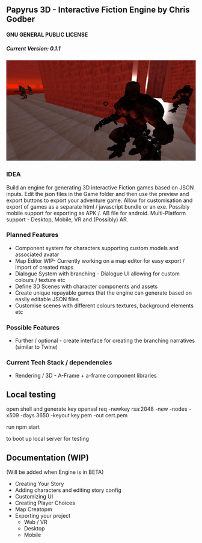 ## Papyrus 3D - Interactive Fiction Engine by Chris Godber
#### GNU GENERAL PUBLIC LICENSE
##### Current Version: 0.1.1
![alt text](https://raw.githubusercontent.com/drnoir/Papyrus3D-IF-Engine/main/papyrusscreengrab.jpg)

### IDEA
Build an engine for generating 3D interactive Fiction games based on JSON inputs. 
Edit the json files in the Game folder and then use the preview and export buttons to export your adventure game.
Allow for customisation and export of games as a separate html / javascript bundle or an exe.
Possibly mobile support for exporting as APK /. AB file for android.
Multi-Platform support - Desktop, Mobile, VR and (Possibly) AR.

### Planned Features
* Component system for characters supporting custom models and associated avatar  
* Map Editor WIP- Currently working on a map editor for easy export / import  of created maps
* Dialogue System with branching - Dialogue UI allowing for custom colours / texture etc
* Define 3D Scenes with character components and assets
* Create unique repayable games that the engine can generate based on easily editable JSON files
* Customise scenes with different colours textures, background elements etc

### Possible Features
* Further / optional - create interface for creating the branching narratives (similar to Twine) 

### Current Tech Stack / dependencies
* Rendering / 3D - A-Frame + a-frame component libraries 

## Local testing
open shell and generate key 
openssl req -newkey rsa:2048 -new -nodes -x509 -days 3650 -keyout key.pem -out cert.pem

run 
npm start

to boot up local server for testing 

## Documentation (WIP) 
(Will be added when Engine is in BETA)

* Creating Your Story
* Adding characters and editing story config
* Customizing UI 
* Creating Player Choices
* Map Creatopm
* Exporting your project 
  - Web / VR
  - Desktop
  - Mobile
